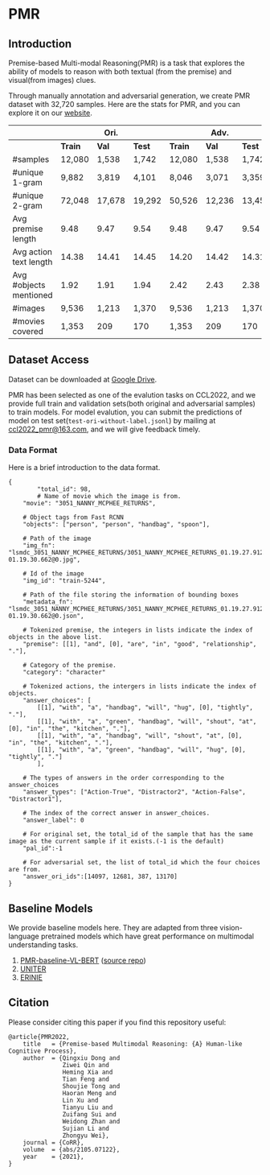 # PMR
## Introduction
Premise-based Multi-modal Reasoning(PMR) is a task that explores the ability of models to reason with both textual (from the premise) and visual(from images) clues.

Through manually annotation and adversarial generation, we create PMR dataset with 32,720 samples. Here are the stats for PMR, and you can explore it on our [website](https://2030nlp.github.io/PMR).

<table class="tg">
<thead>
  <tr>
    <th class="tg-0pky"></th>
    <th class="tg-0pky" colspan="3"><span style="font-weight:bold">Ori.</span></th>
    <th class="tg-0pky" colspan="3"><span style="font-weight:bold">Adv.</span></th>
    <th class="tg-0pky">Total~</th>
  </tr>
</thead>
<tbody>
  <tr>
    <td class="tg-0pky"></td>
    <td class="tg-0pky"><span style="font-weight:bold">Train</span></td>
    <td class="tg-0pky"><span style="font-weight:bold">Val</span></td>
    <td class="tg-0pky"><span style="font-weight:bold">Test</span></td>
    <td class="tg-0pky"><span style="font-weight:bold">Train</span></td>
    <td class="tg-0pky"><span style="font-weight:bold">Val</span></td>
    <td class="tg-0pky"><span style="font-weight:bold">Test</span></td>
    <td class="tg-0pky"></td>
  </tr>
  <tr>
    <td class="tg-0pky">#samples</td>
    <td class="tg-0pky">12,080</td>
    <td class="tg-0pky">1,538</td>
    <td class="tg-0pky">1,742</td>
    <td class="tg-0pky">12,080</td>
    <td class="tg-0pky">1,538</td>
    <td class="tg-0pky">1,742</td>
    <td class="tg-0pky">30,720</td>
  </tr>
  <tr>
    <td class="tg-0pky">#unique 1-gram</td>
    <td class="tg-0pky">9,882</td>
    <td class="tg-0pky">3,819</td>
    <td class="tg-0pky">4,101</td>
    <td class="tg-0pky">8,046</td>
    <td class="tg-0pky">3,071</td>
    <td class="tg-0pky">3,359</td>
    <td class="tg-0pky">11,041</td>
  </tr>
  <tr>
    <td class="tg-0pky">#unique 2-gram</td>
    <td class="tg-0pky">72,048</td>
    <td class="tg-0pky">17,678</td>
    <td class="tg-0pky">19,292</td>
    <td class="tg-0pky">50,526</td>
    <td class="tg-0pky">12,236</td>
    <td class="tg-0pky">13,453</td>
    <td class="tg-0pky">84,365</td>
  </tr>
  <tr>
    <td class="tg-0pky">Avg premise length</td>
    <td class="tg-0pky">9.48</td>
    <td class="tg-0pky">9.47</td>
    <td class="tg-0pky">9.54</td>
    <td class="tg-0pky">9.48</td>
    <td class="tg-0pky">9.47</td>
    <td class="tg-0pky">9.54</td>
    <td class="tg-0pky">9.49</td>
  </tr>
  <tr>
    <td class="tg-0pky">Avg action text length</td>
    <td class="tg-0pky">14.38</td>
    <td class="tg-0pky">14.41</td>
    <td class="tg-0pky">14.45</td>
    <td class="tg-0pky">14.20</td>
    <td class="tg-0pky">14.42</td>
    <td class="tg-0pky">14.31</td>
    <td class="tg-0pky">14.31</td>
  </tr>
  <tr>
    <td class="tg-0pky">Avg #objects mentioned</td>
    <td class="tg-0pky">1.92</td>
    <td class="tg-0pky">1.91</td>
    <td class="tg-0pky">1.94</td>
    <td class="tg-0pky">2.42</td>
    <td class="tg-0pky">2.43</td>
    <td class="tg-0pky">2.38</td>
    <td class="tg-0pky">2.17</td>
  </tr>
  <tr>
    <td class="tg-0pky">#images</td>
    <td class="tg-0pky">9,536</td>
    <td class="tg-0pky">1,213</td>
    <td class="tg-0pky">1,370</td>
    <td class="tg-0pky">9,536</td>
    <td class="tg-0pky">1,213</td>
    <td class="tg-0pky">1,370</td>
    <td class="tg-0pky">12,119</td>
  </tr>
  <tr>
    <td class="tg-0pky">#movies covered</td>
    <td class="tg-0pky">1,353</td>
    <td class="tg-0pky">209</td>
    <td class="tg-0pky">170</td>
    <td class="tg-0pky">1,353</td>
    <td class="tg-0pky">209</td>
    <td class="tg-0pky">170</td>
    <td class="tg-0pky">1,732</td>
  </tr>
</tbody>
</table>

## Dataset Access
Dataset can be downloaded at [Google Drive](https://drive.google.com/drive/folders/15IZny7KKz4RRwd9c9D1ob3Bi3orsqQMe?usp=sharing).

PMR has been selected as one of the evalution tasks on CCL2022, and we provide full train and validation sets(both original and adversarial samples) to train models. For model evalution, you can submit the predictions of model on test set(`test-ori-without-label.jsonl`) by mailing at ccl2022_pmr@163.com, and we will give feedback timely.

### Data Format
Here is a brief introduction to the data format.
```
{
        "total_id": 98,
        # Name of movie which the image is from.
	"movie": "3051_NANNY_MCPHEE_RETURNS",
  
	# Object tags from Fast RCNN
	"objects": ["person", "person", "handbag", "spoon"],
  
	# Path of the image
	"img_fn": "lsmdc_3051_NANNY_MCPHEE_RETURNS/3051_NANNY_MCPHEE_RETURNS_01.19.27.912-01.19.30.662@0.jpg",
	
	# Id of the image
	"img_id": "train-5244",
  
	# Path of the file storing the information of bounding boxes
	"metadata_fn": "lsmdc_3051_NANNY_MCPHEE_RETURNS/3051_NANNY_MCPHEE_RETURNS_01.19.27.912-01.19.30.662@0.json",
  
	# Tokenized premise, the integers in lists indicate the index of objects in the above list.
	"premise": [[1], "and", [0], "are", "in", "good", "relationship", "."],
  
	# Category of the premise.
	"category": "character"
  
	# Tokenized actions, the intergers in lists indicate the index of objects.
	"answer_choices": [
		[[1], "with", "a", "handbag", "will", "hug", [0], "tightly", "."],
		[[1], "with", "a", "green", "handbag", "will", "shout", "at", [0], "in", "the", "kitchen", "."],
		[[1], "with", "a", "handbag", "will", "shout", "at", [0], "in", "the", "kitchen", "."],
		[[1], "with", "a", "green", "handbag", "will", "hug", [0], "tightly", "."]
		],
    
	# The types of answers in the order corresponding to the answer_choices
	"answer_types": ["Action-True", "Distractor2", "Action-False", "Distractor1"],
  
	# The index of the correct answer in answer_choices.
	"answer_label": 0
	
	# For original set, the total_id of the sample that has the same image as the current sample if it exists.(-1 is the default)
	"pal_id":-1
	
	# For adversarial set, the list of total_id which the four choices are from.
	"answer_ori_ids":[14097, 12681, 387, 13170]
}
```
## Baseline Models
We provide baseline models here. They are adapted from three vision-language pretrained models which have great performance on multimodal understanding tasks.
1. [PMR-baseline-VL-BERT](https://github.com/ELFEamp/PMR-baseline-VL-BERT) ([source repo](https://github.com/jackroos/VL-BERT/))
2. [UNITER](https://github.com/ChenRocks/UNITER)
3. [ERINIE](https://github.com/paddlepaddle/ernie/tree/repro/ernie-vil)
## Citation
Please consider citing this paper if you find this repository useful:
```
@article{PMR2022,
	title	= {Premise-based Multimodal Reasoning: {A} Human-like Cognitive Process},
	author  = {Qingxiu Dong and
               Ziwei Qin and
               Heming Xia and
               Tian Feng and
               Shoujie Tong and
               Haoran Meng and
               Lin Xu and
               Tianyu Liu and
               Zuifang Sui and
               Weidong Zhan and
               Sujian Li and
               Zhongyu Wei},
	journal = {CoRR},
	volume  = {abs/2105.07122},
	year    = {2021},
}
```
